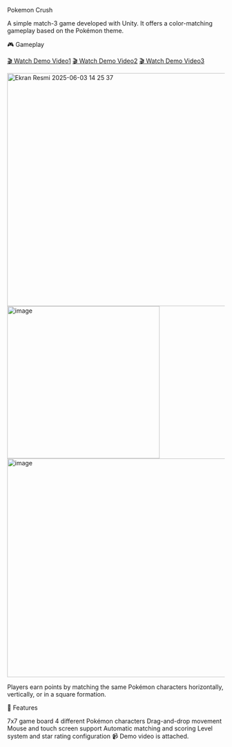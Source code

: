 Pokemon Crush

A simple match-3 game developed with Unity. It offers a color-matching gameplay based on the Pokémon theme.

🎮 Gameplay

[🎬 Watch Demo Video1](https://github.com/atkndl/pokemoncrush/issues/2#issue-3113697012)
[🎬 Watch Demo Video2](https://github.com/atkndl/pokemoncrush/issues/3#issue-3113703493)
[🎬 Watch Demo Video3](https://github.com/atkndl/pokemoncrush/issues/4#issue-3113711705)


<img width="540" alt="Ekran Resmi 2025-06-03 14 25 37" src="https://github.com/user-attachments/assets/c9578cf5-dbc2-4838-b1a8-717b810fa880" />

<img width="353" alt="image" src="https://github.com/user-attachments/assets/cd6d95aa-f877-4fa2-a03a-acf850cb4c65" />

<img width="507" alt="image" src="https://github.com/user-attachments/assets/4132a98d-240f-40b0-b16e-1e005fd2fe47" />



Players earn points by matching the same Pokémon characters horizontally, vertically, or in a square formation.

🚀 Features

7x7 game board
4 different Pokémon characters
Drag-and-drop movement
Mouse and touch screen support
Automatic matching and scoring
Level system and star rating configuration
📹 Demo video is attached.

